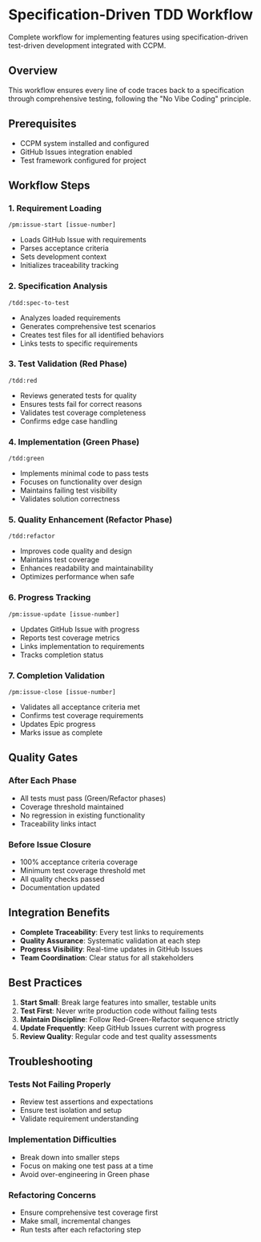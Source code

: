 # Specification-Driven TDD Workflow

Complete workflow for implementing features using specification-driven test-driven development integrated with CCPM.

## Overview
This workflow ensures every line of code traces back to a specification through comprehensive testing, following the "No Vibe Coding" principle.

## Prerequisites
- CCPM system installed and configured
- GitHub Issues integration enabled
- Test framework configured for project

## Workflow Steps

### 1. Requirement Loading
```
/pm:issue-start [issue-number]
```
- Loads GitHub Issue with requirements
- Parses acceptance criteria
- Sets development context
- Initializes traceability tracking

### 2. Specification Analysis
```
/tdd:spec-to-test
```
- Analyzes loaded requirements
- Generates comprehensive test scenarios
- Creates test files for all identified behaviors
- Links tests to specific requirements

### 3. Test Validation (Red Phase)
```
/tdd:red
```
- Reviews generated tests for quality
- Ensures tests fail for correct reasons
- Validates test coverage completeness
- Confirms edge case handling

### 4. Implementation (Green Phase)
```
/tdd:green
```
- Implements minimal code to pass tests
- Focuses on functionality over design
- Maintains failing test visibility
- Validates solution correctness

### 5. Quality Enhancement (Refactor Phase)
```
/tdd:refactor
```
- Improves code quality and design
- Maintains test coverage
- Enhances readability and maintainability
- Optimizes performance when safe

### 6. Progress Tracking
```
/pm:issue-update [issue-number]
```
- Updates GitHub Issue with progress
- Reports test coverage metrics
- Links implementation to requirements
- Tracks completion status

### 7. Completion Validation
```
/pm:issue-close [issue-number]
```
- Validates all acceptance criteria met
- Confirms test coverage requirements
- Updates Epic progress
- Marks issue as complete

## Quality Gates

### After Each Phase
- All tests must pass (Green/Refactor phases)
- Coverage threshold maintained
- No regression in existing functionality
- Traceability links intact

### Before Issue Closure
- 100% acceptance criteria coverage
- Minimum test coverage threshold met
- All quality checks passed
- Documentation updated

## Integration Benefits

- **Complete Traceability**: Every test links to requirements
- **Quality Assurance**: Systematic validation at each step
- **Progress Visibility**: Real-time updates in GitHub Issues
- **Team Coordination**: Clear status for all stakeholders

## Best Practices

1. **Start Small**: Break large features into smaller, testable units
2. **Test First**: Never write production code without failing tests
3. **Maintain Discipline**: Follow Red-Green-Refactor sequence strictly
4. **Update Frequently**: Keep GitHub Issues current with progress
5. **Review Quality**: Regular code and test quality assessments

## Troubleshooting

### Tests Not Failing Properly
- Review test assertions and expectations
- Ensure test isolation and setup
- Validate requirement understanding

### Implementation Difficulties
- Break down into smaller steps
- Focus on making one test pass at a time
- Avoid over-engineering in Green phase

### Refactoring Concerns
- Ensure comprehensive test coverage first
- Make small, incremental changes
- Run tests after each refactoring step